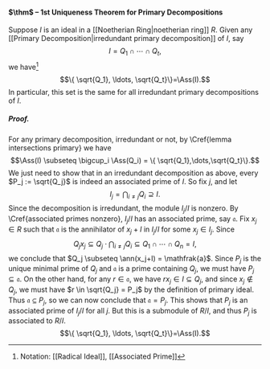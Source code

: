 #### $\thm$ – 1st Uniqueness Theorem for Primary Decompositions
Suppose $I$ is an ideal in a [[Noetherian Ring|noetherian ring]] $R$. Given any [[Primary Decomposition|irredundant primary decomposition]] of $I$, say $$I = Q_1 \cap \cdots \cap Q_t,$$we have[^1] $$\{ \sqrt{Q_1}, \ldots, \sqrt{Q_t}\}=\Ass(I).$$ In particular, this set is the same for all irredundant primary decompositions of $I$.

##### *Proof.*
For any primary decomposition, irredundant or not, by \Cref{lemma intersections primary} we have $$\Ass(I) \subseteq \bigcup_i \Ass(Q_i) = \{ \sqrt{Q_1},\dots,\sqrt{Q_t}\}.$$ We just need to show that in an irredundant decomposition as above, every $P_j :=  \sqrt{Q_j}$ is indeed an associated prime of $I$. So fix $j$, and let $$I_j = \displaystyle\bigcap_{i\neq j} Q_i \supseteq I.$$Since the decomposition is irredundant, the module $I_j/I$ is nonzero. By \Cref{associated primes nonzero}, $I_j/I$ has an associated prime, say $\mathfrak{a}$. Fix $x_j\in R$ such that $\mathfrak{a}$ is the annihilator of $x_j+I$ in $I_j/I$ for some $x_j \in I_j$. Since $$Q_j x_j \subseteq Q_j \cdot \displaystyle\bigcap_{i\neq j} Q_i \subseteq Q_1 \cap \cdots \cap Q_n = I,$$ we conclude that $Q_j \subseteq \ann(x_j+I) = \mathfrak{a}$. Since $P_j$ is the unique minimal prime of $Q_j$ and $\mathfrak{a}$ is a prime containing $Q_j$, we must have $P_j \subseteq \mathfrak{a}$. On the other hand, for any $r\in \mathfrak{a}$, we have $rx_j\in I \subseteq Q_j$, and since $x_j\notin Q_j$, we must have $r \in \sqrt{Q_j} = P_j$ by the definition of primary ideal. Thus $\mathfrak{a} \subseteq P_j$, so we can now conclude that $\mathfrak{a} = P_j$. This shows that $P_j$ is an associated prime of $I_j/I$ for all $j$. But this is a submodule of $R/I$, and thus $P_j$ is associated to $R/I$.$$\{ \sqrt{Q_1}, \ldots, \sqrt{Q_t}\}=\Ass(I).$$

[^1]: Notation: [[Radical Ideal]], [[Associated Prime]]